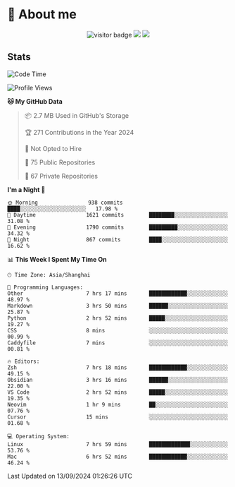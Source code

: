 <!-- ![](https://youpai.roccoshi.top/img/20200804214216.png) -->

# 🧐 About me
 
<p align="center">
<img src="https://visitor-badge.laobi.icu/badge?page_id=Lincest.Lincest&title=hits" alt="visitor badge"/>
<a href="mailto:imroccoshi@gmail.com"><img src="https://img.shields.io/badge/gmail-imroccoshi%40gmail.com-red"></a>
<a href="https://blog.roccoshi.top"><img src="https://img.shields.io/badge/blog-roccoshi-green"></a>
</p>

## Stats

<!--START_SECTION:waka-->
![Code Time](http://img.shields.io/badge/Code%20Time-1%2C515%20hrs%2040%20mins-blue)

![Profile Views](http://img.shields.io/badge/Profile%20Views-1-blue)

**🐱 My GitHub Data** 

> 📦 2.7 MB Used in GitHub's Storage 
 > 
> 🏆 271 Contributions in the Year 2024
 > 
> 🚫 Not Opted to Hire
 > 
> 📜 75 Public Repositories 
 > 
> 🔑 67 Private Repositories 
 > 
**I'm a Night 🦉** 

```text
🌞 Morning                938 commits         ████░░░░░░░░░░░░░░░░░░░░░   17.98 % 
🌆 Daytime                1621 commits        ████████░░░░░░░░░░░░░░░░░   31.08 % 
🌃 Evening                1790 commits        █████████░░░░░░░░░░░░░░░░   34.32 % 
🌙 Night                  867 commits         ████░░░░░░░░░░░░░░░░░░░░░   16.62 % 
```


📊 **This Week I Spent My Time On** 

```text
🕑︎ Time Zone: Asia/Shanghai

💬 Programming Languages: 
Other                    7 hrs 17 mins       ████████████░░░░░░░░░░░░░   48.97 % 
Markdown                 3 hrs 50 mins       ██████░░░░░░░░░░░░░░░░░░░   25.87 % 
Python                   2 hrs 52 mins       █████░░░░░░░░░░░░░░░░░░░░   19.27 % 
CSS                      8 mins              ░░░░░░░░░░░░░░░░░░░░░░░░░   00.99 % 
Caddyfile                7 mins              ░░░░░░░░░░░░░░░░░░░░░░░░░   00.81 % 

🔥 Editors: 
Zsh                      7 hrs 18 mins       ████████████░░░░░░░░░░░░░   49.15 % 
Obsidian                 3 hrs 16 mins       ██████░░░░░░░░░░░░░░░░░░░   22.00 % 
VS Code                  2 hrs 52 mins       █████░░░░░░░░░░░░░░░░░░░░   19.35 % 
Neovim                   1 hr 9 mins         ██░░░░░░░░░░░░░░░░░░░░░░░   07.76 % 
Cursor                   15 mins             ░░░░░░░░░░░░░░░░░░░░░░░░░   01.68 % 

💻 Operating System: 
Linux                    7 hrs 59 mins       █████████████░░░░░░░░░░░░   53.76 % 
Mac                      6 hrs 52 mins       ████████████░░░░░░░░░░░░░   46.24 % 
```


 Last Updated on 13/09/2024 01:26:26 UTC
<!--END_SECTION:waka-->


